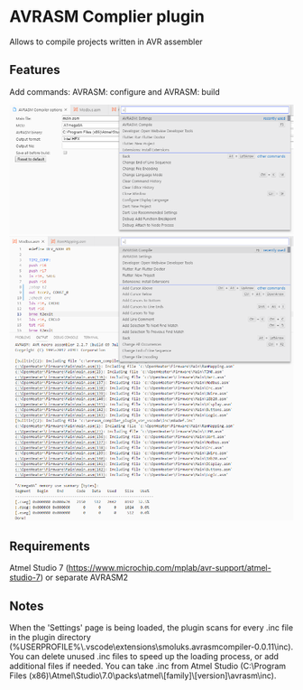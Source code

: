 # AVRASM Complier plugin

Allows to compile projects written in AVR assembler

## Features

Add commands: AVRASM: configure and AVRASM: build

![Settings](/images/Feature_settings.png)
![Compile](/images/Feature_compile.png)

## Requirements

Atmel Studio 7 (https://www.microchip.com/mplab/avr-support/atmel-studio-7) or separate AVRASM2

## Notes

When the 'Settings' page is being loaded, the plugin scans for every .inc file in the plugin directory (%USERPROFILE%\\.vscode\extensions\smoluks.avrasmcompiler-0.0.11\inc). You can delete unused .inc files to speed up the loading process, or add additional files if needed. You can take .inc from Atmel Studio (C:\Program Files (x86)\Atmel\Studio\7.0\packs\atmel\\[family]\\[version]\avrasm\inc).
